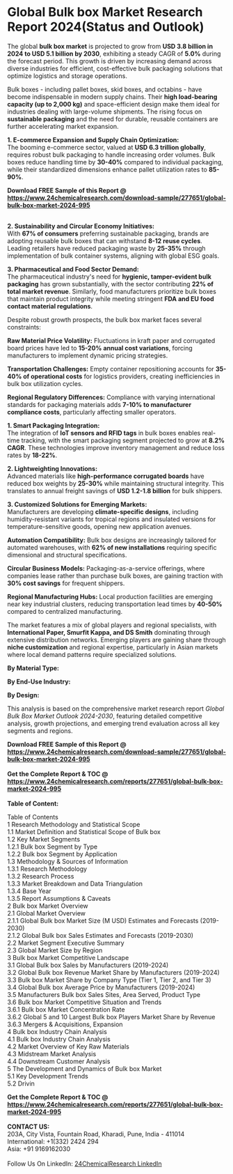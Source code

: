 <h1>Global Bulk box Market Research Report 2024(Status and Outlook)</h1><p>The global <strong>bulk box market</strong> is projected to grow from <strong>USD 3.8 billion in 2024 to USD 5.1 billion by 2030</strong>, exhibiting a steady CAGR of <strong>5.0%</strong> during the forecast period. This growth is driven by increasing demand across diverse industries for efficient, cost-effective bulk packaging solutions that optimize logistics and storage operations.</p><p>Bulk boxes - including pallet boxes, skid boxes, and octabins - have become indispensable in modern supply chains. Their <strong>high load-bearing capacity (up to 2,000 kg)</strong> and space-efficient design make them ideal for industries dealing with large-volume shipments. The rising focus on <strong>sustainable packaging</strong> and the need for durable, reusable containers are further accelerating market expansion.</p><p><strong>1. E-commerce Expansion and Supply Chain Optimization:</strong><br>
The booming e-commerce sector, valued at <strong>USD 6.3 trillion globally</strong>, requires robust bulk packaging to handle increasing order volumes. Bulk boxes reduce handling time by <strong>30-40%</strong> compared to individual packaging, while their standardized dimensions enhance pallet utilization rates to <strong>85-90%</strong>.</p><div><b>Download FREE Sample of this Report @ 
            <a href="https://www.24chemicalresearch.com/download-sample/277651/global-bulk-box-market-2024-995">
            https://www.24chemicalresearch.com/download-sample/277651/global-bulk-box-market-2024-995</a></b></div><br><p><strong>2. Sustainability and Circular Economy Initiatives:</strong><br>
With <strong>67% of consumers</strong> preferring sustainable packaging, brands are adopting reusable bulk boxes that can withstand <strong>8-12 reuse cycles</strong>. Leading retailers have reduced packaging waste by <strong>25-35%</strong> through implementation of bulk container systems, aligning with global ESG goals.</p><p><strong>3. Pharmaceutical and Food Sector Demand:</strong><br>
The pharmaceutical industry's need for <strong>hygienic, tamper-evident bulk packaging</strong> has grown substantially, with the sector contributing <strong>22% of total market revenue</strong>. Similarly, food manufacturers prioritize bulk boxes that maintain product integrity while meeting stringent <strong>FDA and EU food contact material regulations</strong>.</p><p>Despite robust growth prospects, the bulk box market faces several constraints:</p><p><strong>Raw Material Price Volatility:</strong> Fluctuations in kraft paper and corrugated board prices have led to <strong>15-20% annual cost variations</strong>, forcing manufacturers to implement dynamic pricing strategies.</p><p><strong>Transportation Challenges:</strong> Empty container repositioning accounts for <strong>35-40% of operational costs</strong> for logistics providers, creating inefficiencies in bulk box utilization cycles.</p><p><strong>Regional Regulatory Differences:</strong> Compliance with varying international standards for packaging materials adds <strong>7-10% to manufacturer compliance costs</strong>, particularly affecting smaller operators.</p><p><strong>1. Smart Packaging Integration:</strong><br>
The integration of <strong>IoT sensors and RFID tags</strong> in bulk boxes enables real-time tracking, with the smart packaging segment projected to grow at <strong>8.2% CAGR</strong>. These technologies improve inventory management and reduce loss rates by <strong>18-22%</strong>.</p><p><strong>2. Lightweighting Innovations:</strong><br>
Advanced materials like <strong>high-performance corrugated boards</strong> have reduced box weights by <strong>25-30%</strong> while maintaining structural integrity. This translates to annual freight savings of <strong>USD 1.2-1.8 billion</strong> for bulk shippers.</p><p><strong>3. Customized Solutions for Emerging Markets:</strong><br>
Manufacturers are developing <strong>climate-specific designs</strong>, including humidity-resistant variants for tropical regions and insulated versions for temperature-sensitive goods, opening new application avenues.</p><p><strong>Automation Compatibility:</strong> Bulk box designs are increasingly tailored for automated warehouses, with <strong>62% of new installations</strong> requiring specific dimensional and structural specifications.</p><p><strong>Circular Business Models:</strong> Packaging-as-a-service offerings, where companies lease rather than purchase bulk boxes, are gaining traction with <strong>30% cost savings</strong> for frequent shippers.</p><p><strong>Regional Manufacturing Hubs:</strong> Local production facilities are emerging near key industrial clusters, reducing transportation lead times by <strong>40-50%</strong> compared to centralized manufacturing.</p><p>The market features a mix of global players and regional specialists, with <strong>International Paper, Smurfit Kappa, and DS Smith</strong> dominating through extensive distribution networks. Emerging players are gaining share through <strong>niche customization</strong> and regional expertise, particularly in Asian markets where local demand patterns require specialized solutions.</p><p><strong>By Material Type:</strong></p><p><strong>By End-Use Industry:</strong></p><p><strong>By Design:</strong></p><p>This analysis is based on the comprehensive market research report <em>Global Bulk Box Market Outlook 2024-2030</em>, featuring detailed competitive analysis, growth projections, and emerging trend evaluation across all key segments and regions.</p><div><b>Download FREE Sample of this Report @ 
            <a href="https://www.24chemicalresearch.com/download-sample/277651/global-bulk-box-market-2024-995">
            https://www.24chemicalresearch.com/download-sample/277651/global-bulk-box-market-2024-995</a></b></div><br><div><b>Get the Complete Report & TOC @ 
            <a href="https://www.24chemicalresearch.com/reports/277651/global-bulk-box-market-2024-995">
            https://www.24chemicalresearch.com/reports/277651/global-bulk-box-market-2024-995</a></b></div><br>
            <b>Table of Content:</b><p>Table of Contents<br />
1 Research Methodology and Statistical Scope<br />
1.1 Market Definition and Statistical Scope of Bulk box<br />
1.2 Key Market Segments<br />
1.2.1 Bulk box Segment by Type<br />
1.2.2 Bulk box Segment by Application<br />
1.3 Methodology & Sources of Information<br />
1.3.1 Research Methodology<br />
1.3.2 Research Process<br />
1.3.3 Market Breakdown and Data Triangulation<br />
1.3.4 Base Year<br />
1.3.5 Report Assumptions & Caveats<br />
2 Bulk box Market Overview<br />
2.1 Global Market Overview<br />
2.1.1 Global Bulk box Market Size (M USD) Estimates and Forecasts (2019-2030)<br />
2.1.2 Global Bulk box Sales Estimates and Forecasts (2019-2030)<br />
2.2 Market Segment Executive Summary<br />
2.3 Global Market Size by Region<br />
3 Bulk box Market Competitive Landscape<br />
3.1 Global Bulk box Sales by Manufacturers (2019-2024)<br />
3.2 Global Bulk box Revenue Market Share by Manufacturers (2019-2024)<br />
3.3 Bulk box Market Share by Company Type (Tier 1, Tier 2, and Tier 3)<br />
3.4 Global Bulk box Average Price by Manufacturers (2019-2024)<br />
3.5 Manufacturers Bulk box Sales Sites, Area Served, Product Type<br />
3.6 Bulk box Market Competitive Situation and Trends<br />
3.6.1 Bulk box Market Concentration Rate<br />
3.6.2 Global 5 and 10 Largest Bulk box Players Market Share by Revenue<br />
3.6.3 Mergers & Acquisitions, Expansion<br />
4 Bulk box Industry Chain Analysis<br />
4.1 Bulk box Industry Chain Analysis<br />
4.2 Market Overview of Key Raw Materials<br />
4.3 Midstream Market Analysis<br />
4.4 Downstream Customer Analysis<br />
5 The Development and Dynamics of Bulk box Market <br />
5.1 Key Development Trends<br />
5.2 Drivin</p><div><b>Get the Complete Report & TOC @ 
            <a href="https://www.24chemicalresearch.com/reports/277651/global-bulk-box-market-2024-995">
            https://www.24chemicalresearch.com/reports/277651/global-bulk-box-market-2024-995</a></b></div><br><b>CONTACT US:</b><br>
            203A, City Vista, Fountain Road, Kharadi, Pune, India - 411014<br>
            International: +1(332) 2424 294<br>
            Asia: +91 9169162030 <br><br>
            Follow Us On LinkedIn: <a href="https://www.linkedin.com/company/24chemicalresearch/">24ChemicalResearch LinkedIn</a>